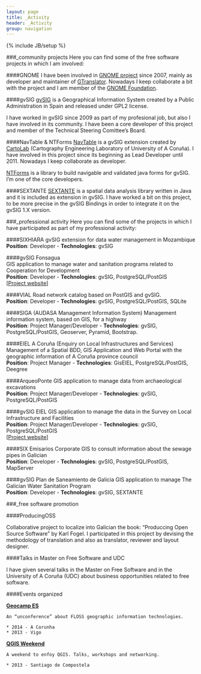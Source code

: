 ```yaml
---
layout: page
title: _Activity 
header: _Activity
group: navigation
---
```


{% include JB/setup %}

###\_community projects
Here you can find some of the free software projects in which I am involved:

####GNOME 
I have been involved in [GNOME project](http://gnome.org) since 2007, mainly as developer and maintainer of [GTranslator](http://projects.gnome.org/gtranslator). Nowadays I keep collaborate a bit with the project and I am member of the [GNOME Foundation](http://www.gnome.org/foundation/).

####gvSIG
[gvSIG](http://gvsig.org) is a Geographical Information System created by a Public Administration in Spain and released under GPL2 license.

I have worked in gvSIG since 2009 as part of my profesional job, but also I have involved in its community. I have been a core developer of this project and member of the Technical Steering Comittee’s Board.

####NavTable & NTForms
[NavTable](http://navtable.github.io/) is a gvSIG extension created by [CartoLab](http://cartolab.udc.es) (Cartography Engineering Laboratory of University of A Coruña). I have involved in this project since its beginning as Lead Developer until 2011. Nowadays I keep collaborate as developer.

[NTForms](http://github.com/navtable/navtableforms) is a library to build navigable and validated java forms for gvSIG. I’m one of the core developers.

####SEXTANTE
[SEXTANTE](http://www.sextantegis.com) is a spatial data analysis library written in Java and it is included as extension in gvSIG. I have worked a bit on this project, to be more precise in the gvSIG Bindings in order to integrate it on the gvSIG 1.X version.

###\_professional activity
Here you can find some of the projects in which I have participated as part of my professional activity:

####SIXHIARA
gvSIG extension for data water management in Mozambique  
**Position**: Developer - **Technologies**: gvSIG

####gvSIG Fonsagua  
GIS application to manage water and sanitation programs related to Cooperation for Development  
**Position**: Developer - **Technologies**: gvSIG, PostgreSQL/PostGIS  
\[[Project website](http://cartolab.udc.es/fonsagua)\]

####VIAL
Road network catalog based on PostGIS and gvSIG.  
**Position**: Developer - **Technologies**: gvSIG, PostgreSQL/PostGIS, SQLite

####SIGA (AUDASA Management Information System)
Management information system, based on GIS, for a highway  
**Position**: Project Manager/Developer - **Technologies**: gvSIG, PostgreSQL/PostGIS, Geoserver, Pyramid, Bootstrap.

####EIEL A Coruña (Enquiry on Local Infrastructures and Services)
Management of a Spatial BDD, GIS Application and Web Portal with the geographic information of A Coruña province council  
**Position**: Project Manager - **Technologies**: GisEIEL, PostgreSQL/PostGIS, Deegree

####ArqueoPonte
GIS application to manage data from archaeological excavations  
**Position**: Project Manager/Developer - **Technologies**: gvSIG, PostgreSQL/PostGIS

####gvSIG EIEL
GIS application to manage the data in the Survey on Local Infrastructure and Facilities  
**Position**: Project Manager/Developer - **Technologies**: gvSIG, PostgreSQL/PostGIS  
\[[Project website](http://cartolab.udc.es/gvsig-eiel)\]

####SIX Emisarios
Corporate GIS to consult information about the sewage pipes in Galician  
**Position**: Developer - **Technologies**: gvSIG, PostgreSQL/PostGIS, MapServer

####gvSIG Plan de Saneamiento de Galicia
GIS application to manage The Galician Water Sanitation Program  
**Position**: Developer - **Technologies**: gvSIG, SEXTANTE

###\_free software promotion
 
####ProducingOSS

Collaborative project to localize into Galician the book: “Produccing Open Source Software” by Karl Fogel. I participated in this project by devising the methodology of translation and also as translator, reviewer and layout designer.

####Talks in Master on Free Software and UDC

I have given several talks in the Master on Free Software and in the University of A Coruña (UDC) about business opportunities related to free software.
 
####Events organized

**[Geocamp ES](http://geocamp.es)**

    An “unconference” about FLOSS geographic information technologies.
    
    * 2014 - A Corunha
    * 2013 - Vigo


**[QGIS Weekend](http://qgisweekend.xeoinquedos.eu)**

    A weekend to enfoy QGIS. Talks, workshops and networking.   
    
    * 2013 - Santiago de Compostela



